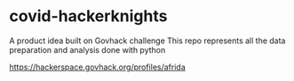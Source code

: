 # covid-hackerknights
A product idea built on Govhack challenge
This repo represents all the data preparation and analysis done with python

https://hackerspace.govhack.org/profiles/afrida
